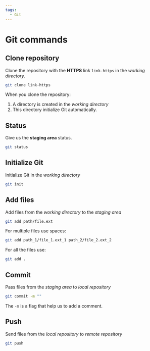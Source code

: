 ```yaml
---
tags:
  - Git
---
```

# Git commands
## Clone repository
Clone the repository with the **HTTPS** link `link-https` in the *working directory*. 
```bash
git clone link-https
```
When you clone the repository:
1. A directory is created in the *working directory*
2. This directory initialize Git automatically. 
## Status
Give us the **staging area** status.
```bash
git status
```
## Initialize Git
Initialize Git in the *working directory*
```bash
git init
```
## Add files
Add files from the *working directory* to the *staging area*
```bash
git add path/file.ext
```
For multiple files use spaces:
```bash
git add path_1/file_1.ext_1 path_2/file_2.ext_2
```
For all the files use:
```bash
git add .
```
## Commit
Pass files from the *staging area* to *local repository*
```bash
git commit -m ""
```
The `-m` is a flag that help us to add a comment.
## Push
Send files from the *local repository* to *remote repository*
```bash
git push
```